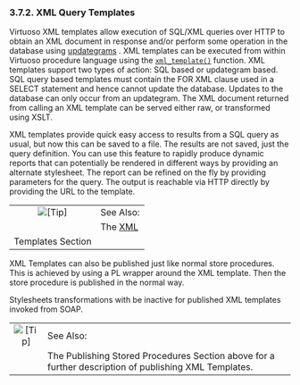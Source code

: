 <div>

<div>

<div>

<div>

### 3.7.2. XML Query Templates

</div>

</div>

</div>

Virtuoso XML templates allow execution of SQL/XML queries over HTTP to
obtain an XML document in response and/or perform some operation in the
database using <a href="updategrams.html" class="link"
title="15.5. Using UpdateGrams to Modify Data">updategrams</a> . XML
templates can be executed from within Virtuoso procedure language using
the
<a href="fn_xml_template.html" class="link" title="xml_template"><code
class="function">xml_template()</code></a> function. XML templates
support two types of action: SQL based or updategram based. SQL query
based templates must contain the FOR XML clause used in a SELECT
statement and hence cannot update the database. Updates to the database
can only occur from an updategram. The XML document returned from
calling an XML template can be served either raw, or transformed using
XSLT.

XML templates provide quick easy access to results from a SQL query as
usual, but now this can be saved to a file. The results are not saved,
just the query definition. You can use this feature to rapidly produce
dynamic reports that can potentially be rendered in different ways by
providing an alternate stylesheet. The report can be refined on the fly
by providing parameters for the query. The output is reachable via HTTP
directly by providing the URL to the template.

<div>

|                            |                                                                              |
|:--------------------------:|:-----------------------------------------------------------------------------|
| ![\[Tip\]](images/tip.png) | See Also:                                                                    |
|                            | The <a href="xmltemplates.html" class="link" title="15.6. XML Templates">XML 
                              Templates</a> Section                                                         |

</div>

XML Templates can also be published just like normal store procedures.
This is achieved by using a PL wrapper around the XML template. Then the
store procedure is published in the normal way.

Stylesheets transformations with be inactive for published XML templates
invoked from SOAP.

<div>

|                            |                                                                                                       |
|:--------------------------:|:------------------------------------------------------------------------------------------------------|
| ![\[Tip\]](images/tip.png) | See Also:                                                                                             |
|                            | The Publishing Stored Procedures Section above for a further description of publishing XML Templates. |

</div>

</div>

